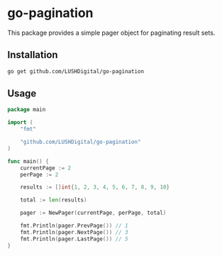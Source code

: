 # go-pagination

This package provides a simple pager object for paginating result sets.

## Installation

```bash
go get github.com/LUSHDigital/go-pagination
```

## Usage

```go
package main

import (
	"fmt"

	"github.com/LUSHDigital/go-pagination"
)

func main() {
	currentPage := 2
	perPage := 2

	results := []int{1, 2, 3, 4, 5, 6, 7, 8, 9, 10}

	total := len(results)

	pager := NewPager(currentPage, perPage, total)

	fmt.Println(pager.PrevPage()) // 1
	fmt.Println(pager.NextPage()) // 3
	fmt.Println(pager.LastPage()) // 5
}
```
